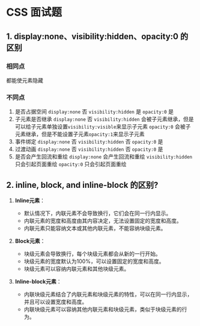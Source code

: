 # CSS 面试题


## 1. display:none、visibility:hidden、opacity:0 的区别

### 相同点
都能使元素隐藏

### 不同点
1. 是否占据空间
`display:none` 否
`visibility:hidden` 是
`opacity:0` 是
2. 子元素是否继承
`display:none` 否
`visibility:hidden` 会被子元素继承，但是可以给子元素单独设置`visibility:visible`来显示子元素
`opacity:0` 会被子元素继承，但是不能设置子元素`opacity:1`来显示子元素
3. 事件绑定
`display:none` 否
`visibility:hidden` 否
`opacity:0` 是
4. 过渡动画
`display:none` 否
`visibility:hidden` 否
`opacity:0` 是
5. 是否会产生回流和重绘
`display:none` 会产生回流和重绘
`visibility:hidden` 只会引起页面重绘
`opacity:0` 只会引起页面重绘

## 2. inline, block, and inline-block 的区别?
1. **Inline元素**： 
   - 默认情况下，内联元素不会导致换行，它们会在同一行内显示。 
   - 内联元素的宽度和高度由其内容决定，无法设置固定的宽度和高度。 
   - 内联元素只能容纳文本或其他内联元素，不能容纳块级元素。 
 
2. **Block元素**： 
   - 块级元素会导致换行，每个块级元素都会从新的一行开始。 
   - 块级元素的宽度默认为100%，可以设置固定的宽度和高度。 
   - 块级元素可以容纳内联元素和其他块级元素。 
 
3. **Inline-block元素**： 
   - 内联块级元素结合了内联元素和块级元素的特性，可以在同一行内显示，并且可以设置宽度和高度。 
   - 内联块级元素可以容纳其他内联元素和块级元素，类似于块级元素的行为。  